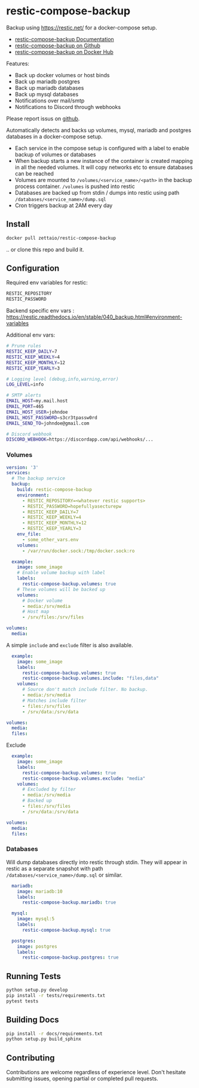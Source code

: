 
# restic-compose-backup

Backup using https://restic.net/ for a docker-compose setup.

* [restic-compose-backup Documentation](https://restic-compose-backup.readthedocs.io)
* [restic-compose-backup on Github](https://github.com/ZettaIO/restic-compose-backup)
* [restic-compose-backup on Docker Hub](https://hub.docker.com/r/zettaio/restic-compose-backup)

Features:

* Back up docker volumes or host binds
* Back up mariadb postgres
* Back up mariadb databases
* Back up mysql databases
* Notifications over mail/smtp
* Notifications to Discord through webhooks

Please report issus on [github](https://github.com/ZettaIO/restic-compose-backup/issues).

Automatically detects and backs up volumes, mysql, mariadb and postgres databases in a docker-compose setup.

* Each service in the compose setup is configured with a label
  to enable backup of volumes or databases
* When backup starts a new instance of the container is created
  mapping in all the needed volumes. It will copy networks etc
  to ensure databases can be reached
* Volumes are mounted to `/volumes/<service_name>/<path>`
  in the backup process container. `/volumes` is pushed into restic
* Databases are backed up from stdin / dumps into restic using path `/databases/<service_name>/dump.sql`
* Cron triggers backup at 2AM every day

## Install

```bash
docker pull zettaio/restic-compose-backup
```

.. or clone this repo and build it.

## Configuration

Required env variables for restic:

```bash
RESTIC_REPOSITORY
RESTIC_PASSWORD
```

Backend specific env vars : https://restic.readthedocs.io/en/stable/040_backup.html#environment-variables

Additional env vars:

```bash
# Prune rules
RESTIC_KEEP_DAILY=7
RESTIC_KEEP_WEEKLY=4
RESTIC_KEEP_MONTHLY=12
RESTIC_KEEP_YEARLY=3

# Logging level (debug,info,warning,error)
LOG_LEVEL=info

# SMTP alerts
EMAIL_HOST=my.mail.host
EMAIL_PORT=465
EMAIL_HOST_USER=johndoe
EMAIL_HOST_PASSWORD=s3cr3tpassw0rd
EMAIL_SEND_TO=johndoe@gmail.com

# Discord webhook
DISCORD_WEBHOOK=https://discordapp.com/api/webhooks/...
```

### Volumes

```yaml
version: '3'
services:
  # The backup service
  backup:
    build: restic-compose-backup
    environment:
      - RESTIC_REPOSITORY=<whatever restic supports>
      - RESTIC_PASSWORD=hopefullyasecturepw
      - RESTIC_KEEP_DAILY=7
      - RESTIC_KEEP_WEEKLY=4
      - RESTIC_KEEP_MONTHLY=12
      - RESTIC_KEEP_YEARLY=3
    env_file:
      - some_other_vars.env
    volumes:
      - /var/run/docker.sock:/tmp/docker.sock:ro

  example:
    image: some_image
    # Enable volume backup with label
    labels:
      restic-compose-backup.volumes: true
    # These volumes will be backed up
    volumes:
      # Docker volume
      - media:/srv/media
      # Host map
      - /srv/files:/srv/files

volumes:
  media:
```

A simple `include` and `exclude` filter is also available.

```yaml
  example:
    image: some_image
    labels:
      restic-compose-backup.volumes: true
      restic-compose-backup.volumes.include: "files,data"
    volumes:
      # Source don't match include filter. No backup.
      - media:/srv/media
      # Matches include filter
      - files:/srv/files
      - /srv/data:/srv/data

volumes:
  media:
  files:

```

Exclude

```yaml
  example:
    image: some_image
    labels:
      restic-compose-backup.volumes: true
      restic-compose-backup.volumes.exclude: "media"
    volumes:
      # Excluded by filter
      - media:/srv/media
      # Backed up
      - files:/srv/files
      - /srv/data:/srv/data

volumes:
  media:
  files:
```

### Databases

Will dump databases directly into restic through stdin.
They will appear in restic as a separate snapshot with
path `/databases/<service_name>/dump.sql` or similar.

```yaml
  mariadb:
    image: mariadb:10
    labels:
      restic-compose-backup.mariadb: true
```

```yaml
  mysql:
    image: mysql:5
    labels:
      restic-compose-backup.mysql: true
```

```yaml
  postgres:
    image: postgres
    labels:
      restic-compose-backup.postgres: true
```


## Running Tests

```bash
python setup.py develop
pip install -r tests/requirements.txt
pytest tests
```

## Building Docs

```bash
pip install -r docs/requirements.txt
python setup.py build_sphinx
```

## Contributing

Contributions are welcome regardless of experience level. Don't hesitate submitting issues, opening partial or completed pull requests.
